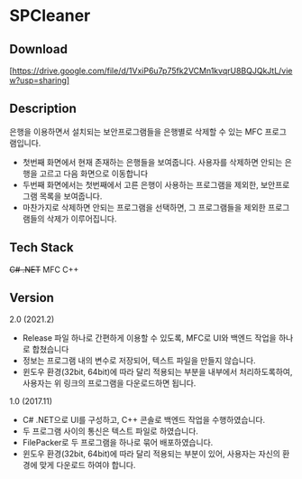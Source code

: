 SPCleaner
=================

Download
-----------------
[https://drive.google.com/file/d/1VxiP6u7p75fk2VCMn1kvqrU8BQJQkJtL/view?usp=sharing]


Description
-----------------
은행을 이용하면서 설치되는 보안프로그램들을 은행별로 삭제할 수 있는 MFC 프로그램입니다.
* 첫번째 화면에서 현재 존재하는 은행들을 보여줍니다. 사용자를 삭제하면 안되는 은행을 고르고 다음 화면으로 이동합니다
* 두번째 화면에서는 첫번째에서 고른 은행이 사용하는 프로그램을 제외한, 보안프로그램 목록을 보여줍니다.
* 마찬가지로 삭제하면 안되는 프로그램을 선택하면, 그 프로그램들을 제외한 프로그램들의 삭제가 이루어집니다.

Tech Stack
-----------------
~~C# .NET~~
MFC
C++

Version 
----------------
2.0 (2021.2)
* Release 파일 하나로 간편하게 이용할 수 있도록, MFC로 UI와 백엔드 작업을 하나로 합쳤습니다
* 정보는 프로그램 내의 변수로 저장되어, 텍스트 파일을 만들지 않습니다.
* 윈도우 환경(32bit, 64bit)에 따라 달리 적용되는 부분을 내부에서 처리하도록하여, 사용자는 위 링크의 프로그램을 다운로드하면 됩니다.

1.0 (2017.11) 
* C# .NET으로 UI를 구성하고, C++ 콘솔로 백엔드 작업을 수행하였습니다.
* 두 프로그램 사이의 통신은 텍스트 파일로 하였습니다.
* FilePacker로 두 프로그램을 하나로 묶어 배포하였습니다.
* 윈도우 환경(32bit, 64bit)에 따라 달리 적용되는 부분이 있어, 사용자는 자신의 환경에 맞게 다운로드 하여야 합니다.
